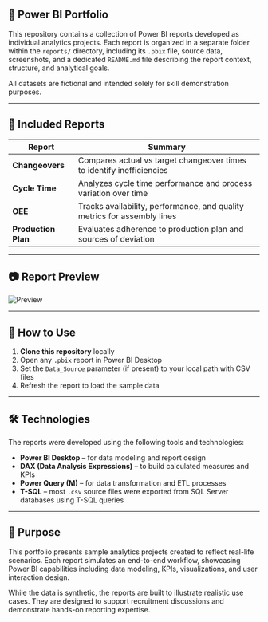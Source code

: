 ## 📁 Power BI Portfolio

This repository contains a collection of Power BI reports developed as individual analytics projects. Each report is organized in a separate folder within the `reports/` directory, including its `.pbix` file, source data, screenshots, and a dedicated `README.md` file describing the report context, structure, and analytical goals.

All datasets are fictional and intended solely for skill demonstration purposes.

---

## 🧪 Included Reports

| Report | Summary |
|--------|---------|
| **Changeovers** | Compares actual vs target changeover times to identify inefficiencies |
| **Cycle Time** | Analyzes cycle time performance and process variation over time |
| **OEE** | Tracks availability, performance, and quality metrics for assembly lines |
| **Production Plan** | Evaluates adherence to production plan and sources of deviation |

---
## 📷 Report Preview
![Preview](https://github.com/user-attachments/assets/50ac8a5f-e046-4b8d-b1f4-59cd6ef5da3b)

---
## 🧱 How to Use

1. **Clone this repository** locally
2. Open any `.pbix` report in Power BI Desktop
3. Set the `Data_Source` parameter (if present) to your local path with CSV files
4. Refresh the report to load the sample data

---

## 🛠️ Technologies

The reports were developed using the following tools and technologies:

- **Power BI Desktop** – for data modeling and report design
- **DAX (Data Analysis Expressions)** – to build calculated measures and KPIs
- **Power Query (M)** – for data transformation and ETL processes
- **T-SQL** – most `.csv` source files were exported from SQL Server databases using T-SQL queries

---

## 📌 Purpose

This portfolio presents sample analytics projects created to reflect real-life scenarios. Each report simulates an end-to-end workflow, showcasing Power BI capabilities including data modeling, KPIs, visualizations, and user interaction design.

While the data is synthetic, the reports are built to illustrate realistic use cases. They are designed to support recruitment discussions and demonstrate hands-on reporting expertise.
